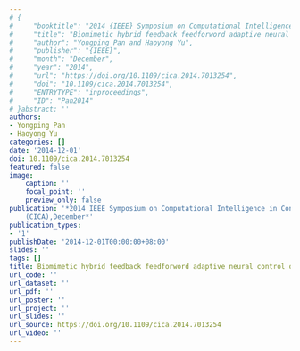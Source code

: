 ```yaml
---
# {
#     "booktitle": "2014 {IEEE} Symposium on Computational Intelligence in Control and Automation ({CICA})",
#     "title": "Biomimetic hybrid feedback feedforword adaptive neural control of robotic arms",
#     "author": "Yongping Pan and Haoyong Yu",
#     "publisher": "{IEEE}",
#     "month": "December",
#     "year": "2014",
#     "url": "https://doi.org/10.1109/cica.2014.7013254",
#     "doi": "10.1109/cica.2014.7013254",
#     "ENTRYTYPE": "inproceedings",
#     "ID": "Pan2014"
# }abstract: ''
authors:
- Yongping Pan
- Haoyong Yu
categories: []
date: '2014-12-01'
doi: 10.1109/cica.2014.7013254
featured: false
image:
    caption: ''
    focal_point: ''
    preview_only: false
publication: '*2014 IEEE Symposium on Computational Intelligence in Control and Automation
    (CICA),December*'
publication_types:
- '1'
publishDate: '2014-12-01T00:00:00+08:00'
slides: ''
tags: []
title: Biomimetic hybrid feedback feedforword adaptive neural control of robotic arms
url_code: ''
url_dataset: ''
url_pdf: ''
url_poster: ''
url_project: ''
url_slides: ''
url_source: https://doi.org/10.1109/cica.2014.7013254
url_video: ''
---
```

